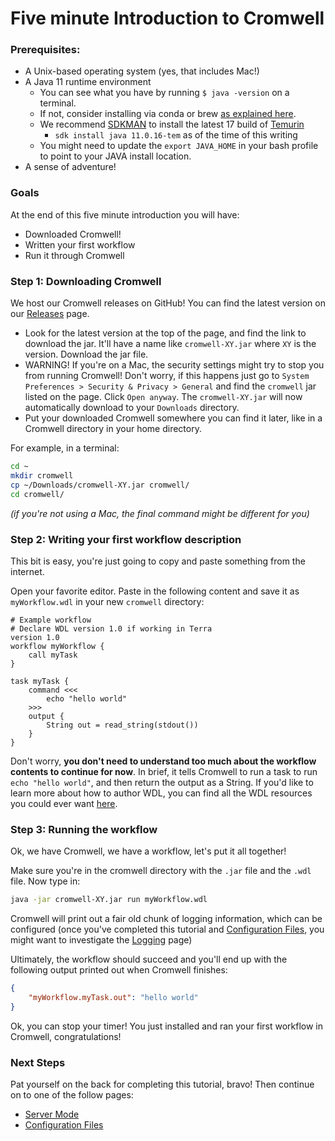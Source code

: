 # Five minute Introduction to Cromwell

### Prerequisites:

* A Unix-based operating system (yes, that includes Mac!)
* A Java 11 runtime environment 
    * You can see what you have by running `$ java -version` on a terminal.
    * If not, consider installing via conda or brew [as explained here](../Releases.md).
    * We recommend [SDKMAN](https://sdkman.io/install) to install the latest 17 build of [Temurin](https://adoptium.net/temurin/releases/?version=17)
      * `sdk install java 11.0.16-tem` as of the time of this writing
    * You might need to update the `export JAVA_HOME` in your bash profile to point to your JAVA install location.
* A sense of adventure!

### Goals

At the end of this five minute introduction you will have:

- Downloaded Cromwell!
- Written your first workflow
- Run it through Cromwell

### Step 1: Downloading Cromwell

We host our Cromwell releases on GitHub! You can find the latest version on our [Releases](https://github.com/broadinstitute/cromwell/releases/latest) page.

* Look for the latest version at the top of the page, and find the link to download the jar. It'll have a name like `cromwell-XY.jar` where `XY` is the version. Download the jar file.
* WARNING! If you're on a Mac, the security settings might try to stop you from running Cromwell! Don't worry, if this happens just go to `System Preferences > Security & Privacy > General` and find the `cromwell` jar listed on the page. Click `Open anyway`. The `cromwell-XY.jar` will now automatically download to your `Downloads` directory.
* Put your downloaded Cromwell somewhere you can find it later, like in a Cromwell directory in your home directory.

For example, in a terminal:
```sh
cd ~
mkdir cromwell
cp ~/Downloads/cromwell-XY.jar cromwell/
cd cromwell/
```
_(if you're not using a Mac, the final command might be different for you)_


### Step 2: Writing your first workflow description

This bit is easy, you're just going to copy and paste something from the internet.

Open your favorite editor. Paste in the following content and save it as `myWorkflow.wdl` in your new `cromwell` directory:

```wdl
# Example workflow
# Declare WDL version 1.0 if working in Terra
version 1.0
workflow myWorkflow {
	call myTask
}

task myTask {
	command <<<
		echo "hello world"
	>>>
	output {
		String out = read_string(stdout())
	}
}
```

Don't worry, **you don't need to understand too much about the workflow contents to continue for now**. In brief, it tells Cromwell to run a task to run `echo "hello world"`, and then return the output as a String. If you'd like to learn more about how to author WDL, you can find all the WDL resources you could ever want [here](https://github.com/openwdl/wdl).

### Step 3: Running the workflow

Ok, we have Cromwell, we have a workflow, let's put it all together! 

Make sure you're in the cromwell directory with the `.jar` file and the `.wdl` file. Now type in:
```sh
java -jar cromwell-XY.jar run myWorkflow.wdl
```

Cromwell will print out a fair old chunk of logging information, which can be configured (once you've completed this tutorial and [Configuration Files](ConfigurationFiles), you might want to investigate the [Logging](../Logging) page)

Ultimately, the workflow should succeed and you'll end up with the following output printed out when Cromwell finishes:
```json
{
	"myWorkflow.myTask.out": "hello world"
}
```

Ok, you can stop your timer! You just installed and ran your first workflow in Cromwell, congratulations!

### Next Steps

Pat yourself on the back for completing this tutorial, bravo! Then continue on to one of the follow pages:

* [Server Mode](ServerMode)
* [Configuration Files](ConfigurationFiles)
